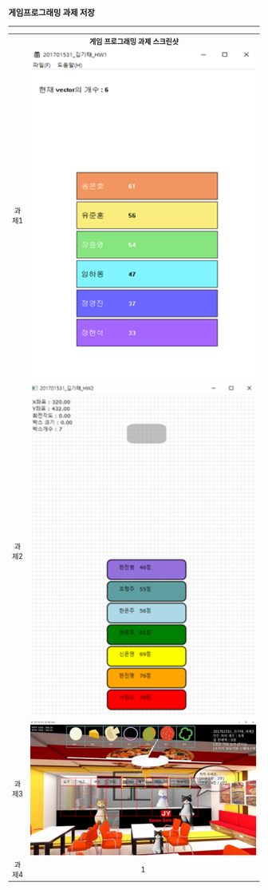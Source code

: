 <h3>게임프로그래밍 과제 저장</h3> <hr>

<table style="border:1px; text-align:center;">
  <th colspan="2"> 게임 프로그래밍 과제 스크린샷 </th>
  <tr>
    <td>과제1</td>
    <td><img src="HW1\hw1.png" width="1000"></td>
  </tr>
  <tr>
    <td>과제2</td>
    <td><img src="HW2\hw2.png" width="1000"></td>
  </tr>
  <tr>
    <td>과제3</td>
    <td><img src="HW3\hw3.png" width="1000"></td>
  </tr>
  <tr>
    <td>과제4</td>
    <td>1</td>
  </tr>
</table>

